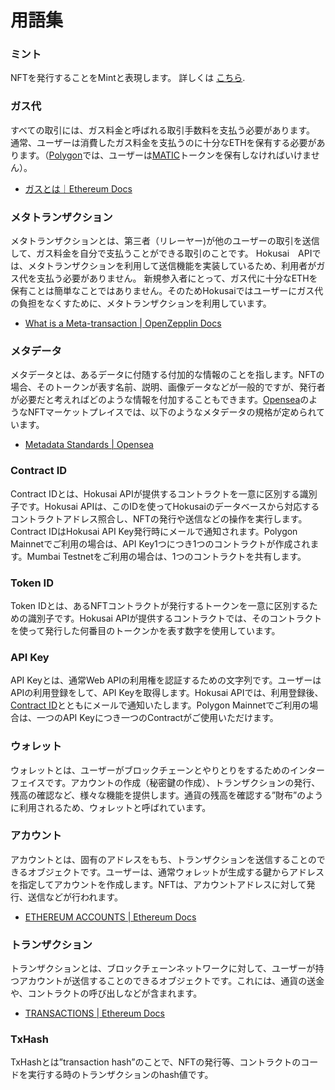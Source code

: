 # 用語集

### ミント

NFTを発行することをMintと表現します。 詳しくは [こちら](https://help.foundation.app/en/articles/4742869-a-complete-guide-to-minting-an-nft).

### ガス代

すべての取引には、ガス料金と呼ばれる取引手数料を支払う必要があります。
通常、ユーザーは消費したガス料金を支払うのに十分なETHを保有する必要があります。（[Polygon](https://polygon.technology/)では、ユーザーは[MATIC](https://polygon.technology/matic-token/)トークンを保有しなければいけません）。

- [ガスとは｜Ethereum Docs](https://ethereum.org/fi/developers/docs/gas/)


### メタトランザクション

メタトランザクションとは、第三者（リレーヤー)が他のユーザーの取引を送信して、ガス料金を自分で支払うことができる取引のことです。
Hokusai　APIでは、メタトランザクションを利用して送信機能を実装しているため、利用者がガス代を支払う必要がありません。
新規参入者にとって、ガス代に十分なETHを保有ことは簡単なことではありません。そのためHokusaiではユーザーにガス代の負担をなくすために、メタトランザクションを利用しています。

- [What is a Meta-transaction | OpenZepplin Docs](https://docs.openzeppelin.com/learn/sending-gasless-transactions#what-is-a-meta-tx)


### メタデータ

メタデータとは、あるデータに付随する付加的な情報のことを指します。NFTの場合、そのトークンが表す名前、説明、画像データなどが一般的ですが、発行者が必要だと考えればどのような情報を付加することもできます。[Opensea](https://opensea.io)のようなNFTマーケットプレイスでは、以下のようなメタデータの規格が定められています。

- [Metadata Standards | Opensea](https://docs.opensea.io/docs/metadata-standards)

### Contract ID

Contract IDとは、Hokusai APIが提供するコントラクトを一意に区別する識別子です。Hokusai APIは、このIDを使ってHokusaiのデータベースから対応するコントラクトアドレス照合し、NFTの発行や送信などの操作を実行します。Contract IDはHokusai API Key発行時にメールで通知されます。Polygon Mainnetでご利用の場合は、API Key1つにつき1つのコントラクトが作成されます。Mumbai Testnetをご利用の場合は、1つのコントラクトを共有します。

### Token ID

Token IDとは、あるNFTコントラクトが発行するトークンを一意に区別するための識別子です。Hokusai APIが提供するコントラクトでは、そのコントラクトを使って発行した何番目のトークンかを表す数字を使用しています。

### API Key

API Keyとは、通常Web APIの利用権を認証するための文字列です。ユーザーはAPIの利用登録をして、API Keyを取得します。Hokusai APIでは、利用登録後、[Contract ID](./glossary.md#contract-id)とともにメールで通知いたします。Polygon Mainnetでご利用の場合は、一つのAPI Keyにつき一つのContractがご使用いただけます。

### ウォレット

ウォレットとは、ユーザーがブロックチェーンとやりとりをするためのインターフェイスです。アカウントの作成（秘密鍵の作成）、トランザクションの発行、残高の確認など、様々な機能を提供します。通貨の残高を確認する”財布”のように利用されるため、ウォレットと呼ばれています。

### アカウント

アカウントとは、固有のアドレスをもち、トランザクションを送信することのできるオブジェクトです。ユーザーは、通常ウォレットが生成する鍵からアドレスを指定してアカウントを作成します。NFTは、アカウントアドレスに対して発行、送信などが行われます。

- [ETHEREUM ACCOUNTS | Ethereum Docs](https://ethereum.org/en/developers/docs/accounts/)

### トランザクション

トランザクションとは、ブロックチェーンネットワークに対して、ユーザーが持つアカウントが送信することのできるオブジェクトです。これには、通貨の送金や、コントラクトの呼び出しなどが含まれます。

- [TRANSACTIONS | Ethereum Docs](https://ethereum.org/en/developers/docs/transactions/)

### TxHash

TxHashとは”transaction hash”のことで、NFTの発行等、コントラクトのコードを実行する時のトランザクションのhash値です。